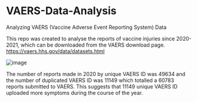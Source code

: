 # VAERS-Data-Analysis
Analyzing VAERS (Vaccine Adverse Event Reporting System) Data

This repo was created to analyse the reports of vaccine injuries since 2020-2021, which can be downloaded from the VAERS download page. 
https://vaers.hhs.gov/data/datasets.html

![image](https://user-images.githubusercontent.com/119301326/205486970-30c40e12-fa21-4c5d-92f7-a3cece88125b.png)

The number of reports made in 2020 by unique VAERS ID was 49634 and the number of duplicated VAERS ID was 11149 which totalled a 60783 reports submitted to VAERS. This suggests that 11149 unique VAERS ID uploaded more symptoms during the course of the year. 

